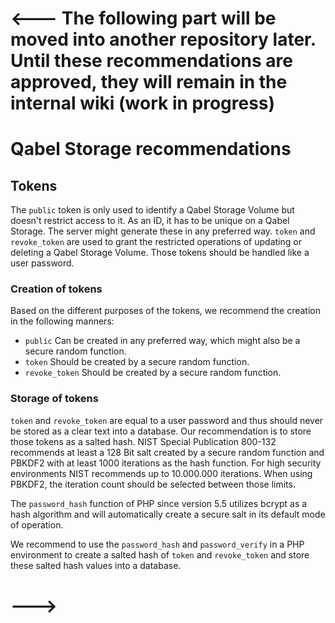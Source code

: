 # <--- The following part will be moved into another repository later. Until these recommendations are approved, they will remain in the internal wiki (work in progress)

# Qabel Storage recommendations

## Tokens

The ```public``` token is only used to identify a Qabel Storage Volume but doesn't restrict access to it. As an ID, it has to be unique on a Qabel Storage. The server might generate these in any preferred way. ```token``` and ```revoke_token``` are used to grant the restricted operations of updating or deleting a Qabel Storage Volume. Those tokens should be handled like a user password.

### Creation of tokens
Based on the different purposes of the tokens, we recommend the creation in the following manners: 

* ```public``` Can be created in any preferred way, which might also be a secure random function.
* ```token``` Should be created by a secure random function.
* ```revoke_token```  Should be created by a secure random function.

### Storage of tokens
```token``` and ```revoke_token``` are equal to a user password and thus should never be stored as a clear text into a database. Our recommendation is to store those tokens as a salted hash. NIST Special Publication 800-132 recommends at least a 128 Bit salt created by a secure random function and PBKDF2 with at least 1000 iterations as the hash function. For high security environments NIST recommends up to 10.000.000 iterations. When using PBKDF2, the iteration count should be selected between those limits.

The `password_hash` function of PHP since version 5.5 utilizes bcrypt as a hash algorithm and will automatically create a secure salt in its default mode of operation. 

We recommend to use the `password_hash` and `password_verify` in a PHP environment to create a salted hash of ```token``` and ```revoke_token``` and store these salted hash values into a database. 

# --->
